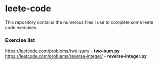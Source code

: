 # leete-code
This repository contains the numerous files I use to complete some leete code exercises.

### Exercise list
https://leetcode.com/problems/two-sum/ - **two-sum.py**
https://leetcode.com/problems/reverse-integer/ - **reverse-integer.py**
